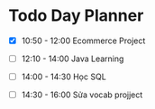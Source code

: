 

# Todo Day Planner

- [x] 10:50 - 12:00 Ecommerce Project
- [ ] 12:10 - 14:00 Java Learning
- [ ] 14:00 - 14:30 Học SQL
- [ ] 14:30 - 16:00 Sửa vocab projject

